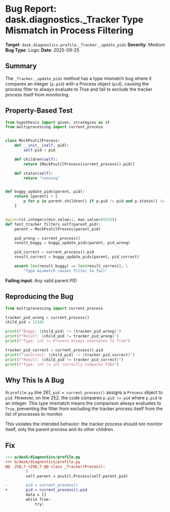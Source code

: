 # Bug Report: dask.diagnostics._Tracker Type Mismatch in Process Filtering

**Target**: `dask.diagnostics.profile._Tracker._update_pids`
**Severity**: Medium
**Bug Type**: Logic
**Date**: 2025-09-25

## Summary

The `_Tracker._update_pids` method has a type mismatch bug where it compares an integer (`p.pid`) with a Process object (`pid`), causing the process filter to always evaluate to True and fail to exclude the tracker process itself from monitoring.

## Property-Based Test

```python
from hypothesis import given, strategies as st
from multiprocessing import current_process


class MockPsutilProcess:
    def __init__(self, pid):
        self.pid = pid

    def children(self):
        return [MockPsutilProcess(current_process().pid)]

    def status(self):
        return "running"


def buggy_update_pids(parent, pid):
    return [parent] + [
        p for p in parent.children() if p.pid != pid and p.status() != "zombie"
    ]


@given(st.integers(min_value=1, max_value=65535))
def test_tracker_filters_self(parent_pid):
    parent = MockPsutilProcess(parent_pid)

    pid_wrong = current_process()
    result_buggy = buggy_update_pids(parent, pid_wrong)

    pid_correct = current_process().pid
    result_correct = buggy_update_pids(parent, pid_correct)

    assert len(result_buggy) == len(result_correct), \
        "Type mismatch causes filter to fail"
```

**Failing input**: Any valid parent PID

## Reproducing the Bug

```python
from multiprocessing import current_process

tracker_pid_wrong = current_process()
child_pid = 12345

print(f"Buggy: {child_pid} != {tracker_pid_wrong}")
print(f"Result: {child_pid != tracker_pid_wrong}")
print(f"Type: int != Process always evaluates to True")

tracker_pid_correct = current_process().pid
print(f"\nCorrect: {child_pid} != {tracker_pid_correct}")
print(f"Result: {child_pid != tracker_pid_correct}")
print(f"Type: int != int correctly compares PIDs")
```

## Why This Is A Bug

In `profile.py` line 261, `pid = current_process()` assigns a `Process` object to `pid`. However, on line 252, the code compares `p.pid != pid` where `p.pid` is an integer. This type mismatch means the comparison always evaluates to `True`, preventing the filter from excluding the tracker process itself from the list of processes to monitor.

This violates the intended behavior: the tracker process should not monitor itself, only the parent process and its other children.

## Fix

```diff
--- a/dask/diagnostics/profile.py
+++ b/dask/diagnostics/profile.py
@@ -258,7 +258,7 @@ class _Tracker(Process):
         )
         self.parent = psutil.Process(self.parent_pid)

-        pid = current_process()
+        pid = current_process().pid
         data = []
         while True:
             try:
```